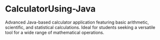 # CalculatorUsing-Java
Advanced Java-based calculator application featuring basic arithmetic, scientific, and statistical calculations. Ideal for students seeking a versatile tool for a wide range of mathematical operations.
